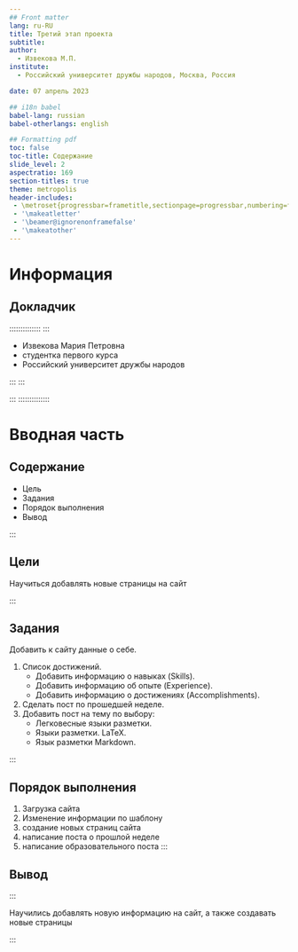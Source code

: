 ```yaml
---
## Front matter
lang: ru-RU
title: Третий этап проекта
subtitle: 
author:
  - Извекова М.П.
institute:
  - Российский университет дружбы народов, Москва, Россия

date: 07 апрель 2023

## i18n babel
babel-lang: russian
babel-otherlangs: english

## Formatting pdf
toc: false
toc-title: Содержание
slide_level: 2
aspectratio: 169
section-titles: true
theme: metropolis
header-includes:
 - \metroset{progressbar=frametitle,sectionpage=progressbar,numbering=fraction}
 - '\makeatletter'
 - '\beamer@ignorenonframefalse'
 - '\makeatother'
---
```


# Информация

## Докладчик

:::::::::::::: 
::: 

  * Извекова Мария Петровна
  * студентка первого курса
  * Российский университет дружбы народов


:::
::: 



:::
::::::::::::::


# Вводная часть

## Содержание

- Цель
- Задания
- Порядок выполнения
- Вывод

:::


## Цели

Научиться добавлять новые страницы на сайт

:::

## Задания

Добавить к сайту данные о себе.

1. Список достижений.
   -    Добавить информацию о навыках (Skills).
   -    Добавить информацию об опыте (Experience).
   -    Добавить информацию о достижениях (Accomplishments).
2. Сделать пост по прошедшей неделе.
3. Добавить пост на тему по выбору:
   -    Легковесные языки разметки.
   -    Языки разметки. LaTeX.
   -    Язык разметки Markdown.

:::

## Порядок выполнения

1. Загрузка сайта
2. Изменение информации по шаблону
3. создание новых страниц сайта
4. написание поста о прошлой неделе
5. написание образовательного поста
:::

##  Вывод
::: 

Научились добавлять новую информацию на сайт, а также создавать новые страницы

:::

